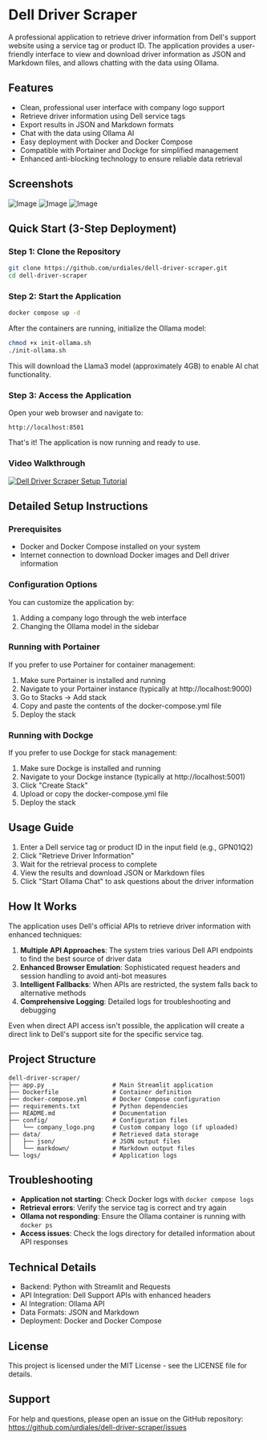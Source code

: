 # Dell Driver Scraper

A professional application to retrieve driver information from Dell's support website using a service tag or product ID. The application provides a user-friendly interface to view and download driver information as JSON and Markdown files, and allows chatting with the data using Ollama.

## Features

- Clean, professional user interface with company logo support
- Retrieve driver information using Dell service tags
- Export results in JSON and Markdown formats
- Chat with the data using Ollama AI
- Easy deployment with Docker and Docker Compose
- Compatible with Portainer and Dockge for simplified management
- Enhanced anti-blocking technology to ensure reliable data retrieval

## Screenshots

![Image](https://github.com/user-attachments/assets/74aa7fc1-b382-427b-9c18-c62dff5d9db7)
![Image](https://github.com/user-attachments/assets/d020a1d6-cb9c-4d7e-9090-f55916353f8e)
![Image](https://github.com/user-attachments/assets/00bc7f1a-e9c6-4a15-9499-fdbfd3fa947b)

## Quick Start (3-Step Deployment)

### Step 1: Clone the Repository

```bash
git clone https://github.com/urdiales/dell-driver-scraper.git
cd dell-driver-scraper
```

### Step 2: Start the Application

```bash
docker compose up -d
```

After the containers are running, initialize the Ollama model:

```bash
chmod +x init-ollama.sh
./init-ollama.sh
```

This will download the Llama3 model (approximately 4GB) to enable AI chat functionality.

### Step 3: Access the Application

Open your web browser and navigate to:
```
http://localhost:8501
```

That's it! The application is now running and ready to use.

### Video Walkthrough

[![Dell Driver Scraper Setup Tutorial](https://place-hold.it/500x300&text=Dell%20Driver%20Scraper%20Tutorial)](https://example.com/video-tutorial)

## Detailed Setup Instructions

### Prerequisites

- Docker and Docker Compose installed on your system
- Internet connection to download Docker images and Dell driver information

### Configuration Options

You can customize the application by:

1. Adding a company logo through the web interface
2. Changing the Ollama model in the sidebar

### Running with Portainer

If you prefer to use Portainer for container management:

1. Make sure Portainer is installed and running
2. Navigate to your Portainer instance (typically at http://localhost:9000)
3. Go to Stacks → Add stack
4. Copy and paste the contents of the docker-compose.yml file
5. Deploy the stack

### Running with Dockge

If you prefer to use Dockge for stack management:

1. Make sure Dockge is installed and running
2. Navigate to your Dockge instance (typically at http://localhost:5001)
3. Click "Create Stack"
4. Upload or copy the docker-compose.yml file
5. Deploy the stack

## Usage Guide

1. Enter a Dell service tag or product ID in the input field (e.g., GPN01Q2)
2. Click "Retrieve Driver Information"
3. Wait for the retrieval process to complete
4. View the results and download JSON or Markdown files
5. Click "Start Ollama Chat" to ask questions about the driver information

## How It Works

The application uses Dell's official APIs to retrieve driver information with enhanced techniques:

1. **Multiple API Approaches**: The system tries various Dell API endpoints to find the best source of driver data
2. **Enhanced Browser Emulation**: Sophisticated request headers and session handling to avoid anti-bot measures
3. **Intelligent Fallbacks**: When APIs are restricted, the system falls back to alternative methods
4. **Comprehensive Logging**: Detailed logs for troubleshooting and debugging

Even when direct API access isn't possible, the application will create a direct link to Dell's support site for the specific service tag.

## Project Structure

```
dell-driver-scraper/
├── app.py                   # Main Streamlit application
├── Dockerfile               # Container definition
├── docker-compose.yml       # Docker Compose configuration
├── requirements.txt         # Python dependencies
├── README.md                # Documentation
├── config/                  # Configuration files
│   └── company_logo.png     # Custom company logo (if uploaded)
├── data/                    # Retrieved data storage
│   ├── json/                # JSON output files
│   └── markdown/            # Markdown output files
└── logs/                    # Application logs
```

## Troubleshooting

- **Application not starting**: Check Docker logs with `docker compose logs`
- **Retrieval errors**: Verify the service tag is correct and try again
- **Ollama not responding**: Ensure the Ollama container is running with `docker ps`
- **Access issues**: Check the logs directory for detailed information about API responses

## Technical Details

- Backend: Python with Streamlit and Requests
- API Integration: Dell Support APIs with enhanced headers
- AI Integration: Ollama API
- Data Formats: JSON and Markdown
- Deployment: Docker and Docker Compose

## License

This project is licensed under the MIT License - see the LICENSE file for details.

## Support

For help and questions, please open an issue on the GitHub repository:
https://github.com/urdiales/dell-driver-scraper/issues
